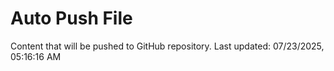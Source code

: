 # Auto Push File

Content that will be pushed to GitHub repository.
Last updated: 07/23/2025, 05:16:16 AM